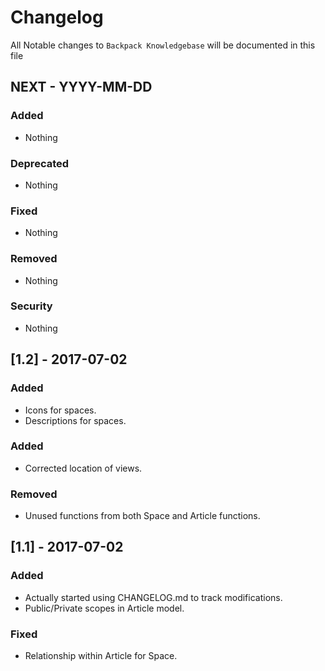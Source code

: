 # Changelog

All Notable changes to `Backpack Knowledgebase` will be documented in this file

## NEXT - YYYY-MM-DD

### Added
- Nothing

### Deprecated
- Nothing

### Fixed
- Nothing

### Removed
- Nothing

### Security
- Nothing

## [1.2] - 2017-07-02

### Added
- Icons for spaces.
- Descriptions for spaces.

### Added
- Corrected location of views.

### Removed
- Unused functions from both Space and Article functions.


## [1.1] - 2017-07-02

### Added
- Actually started using CHANGELOG.md to track modifications.
- Public/Private scopes in Article model.

### Fixed
- Relationship within Article for Space.

